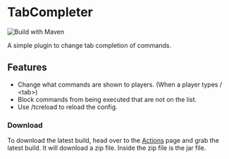 # TabCompleter
![Build with Maven](https://github.com/DESTROYMC-NET/TabCompleter/workflows/Build%20with%20Maven/badge.svg)

A simple plugin to change tab completion of commands.
## Features
- Change what commands are shown to players. (When a player types / \<tab>)
- Block commands from being executed that are not on the list.
- Use /tcreload to reload the config.
### Download
To download the latest build, head over to the [Actions](https://github.com/DESTROYMC-NET/TabCompleter/actions) page and grab the latest build. It will download a zip file. Inside the zip file is the jar file.